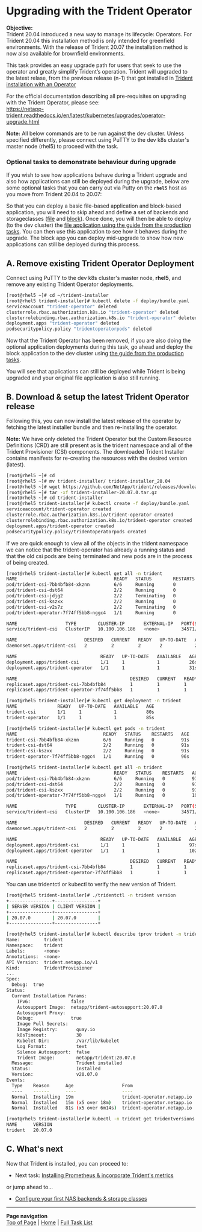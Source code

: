 # Upgrading with the Trident Operator

**Objective:**  
Trident 20.04 introduced a new way to manage its lifecycle: Operators. For Trident 20.04 this installation method is only intended for greenfield environments. With the release of Trident 20.07 the installation method is now also available for brownfield environments.  

This task provides an easy upgrade path for users that seek to use the operator and greatly simplify Trident’s operation. Trident will upgraded to the latest relase, from the previous release (n-1) that got installed in [Trident installation with an Operator](../trident_install)  

For the official documentation describing all pre-requisites on upgrading with the Trident Operator, please see:  
<https://netapp-trident.readthedocs.io/en/latest/kubernetes/upgrades/operator-upgrade.html>

**Note:** All below commands are to be run against the dev cluster. Unless specified differently, please connect using PuTTY to the dev k8s cluster's master node (rhel5) to proceed with the task.  

### Optional tasks to demonstrate behaviour during upgrade

If you wish to see how applications behave during a Trident upgrade and also how applications can still be deployed during the upgrade, below are some optional tasks that you can carry out via Putty on the **`rhel5`** host as you move from Trident 20.04 to 20.07:

So that you can deploy a basic file-based application and block-based application, you will need to skip ahead and define a set of backends and storageclasses ([file](../config_file/) and [block](../config_block/)).  Once done, you will then be able to deploy (to the dev cluster) the [file application using the guide from the production tasks](../file_app/).  You can then use this application to see how it behaves during the upgrade.  The block app you can deploy mid-upgrade to show how new applications can still be deployed during this process.

## A. Remove existing Trident Operator Deployment

Connect using PuTTY to the dev k8s cluster's master node, **rhel5**, and remove any existing Trident Operator deployments.  

```bash
[root@rhel5 ~]# cd ~/trident-installer
[root@rhel5 trident-installer]# kubectl delete -f deploy/bundle.yaml
serviceaccount "trident-operator" deleted
clusterrole.rbac.authorization.k8s.io "trident-operator" deleted
clusterrolebinding.rbac.authorization.k8s.io "trident-operator" deleted
deployment.apps "trident-operator" deleted
podsecuritypolicy.policy "tridentoperatorpods" deleted
```

Now that the Trident Operator has been removed, if you are also doing the optional application deployments during this task, go ahead and deploy the block application to the dev cluster using [the guide from the production tasks](../block_app/).

You will see that applications can still be deployed while Trident is being upgraded and your original file application is also still running.

## B. Download & setup the latest Trident Operator release

Following this, you can now install the latest release of the operator by fetching the latest installer bundle and then re-installing the operator.

**Note:** We have only deleted the Trident Operator but the Custom Resource Definitions (CRD) are still present as is the trident namespace and all of the Trident Provisioner (CSI) components. The downloaded Trident Installer contains manifests for re-creating the resources with the desired version (latest).  

```bash
[root@rhel5 ~]# cd
[root@rhel5 ~]# mv trident-installer/ trident-installer_20.04
[root@rhel5 ~]# wget https://github.com/NetApp/trident/releases/download/v20.07.0/trident-installer-20.07.0.tar.gz
[root@rhel5 ~]# tar -xf trident-installer-20.07.0.tar.gz
[root@rhel5 ~]# cd trident-installer
[root@rhel5 trident-installer]# kubectl create -f deploy/bundle.yaml
serviceaccount/trident-operator created
clusterrole.rbac.authorization.k8s.io/trident-operator created
clusterrolebinding.rbac.authorization.k8s.io/trident-operator created
deployment.apps/trident-operator created
podsecuritypolicy.policy/tridentoperatorpods created
```

If we are quick enough to view all of the objects in the trident namespace we can notice that the trident-operator has already a running status and that the old csi pods are being terminated and new pods are in the process of being created.  

```bash
[root@rhel5 trident-installer]# kubectl get all -n trident
NAME                                    READY   STATUS        RESTARTS   AGE
pod/trident-csi-7bb4bfb84-xkznn         6/6     Running       0          26s
pod/trident-csi-dst64                   2/2     Running       0          26s
pod/trident-csi-jdjg2                   2/2     Terminating   0          13m
pod/trident-csi-kszxx                   2/2     Running       0          26s
pod/trident-csi-v2s7z                   2/2     Terminating   0          13m
pod/trident-operator-7f74ff5bb8-nggc4   1/1     Running       0          31s

NAME                  TYPE        CLUSTER-IP       EXTERNAL-IP   PORT(S)              AGE
service/trident-csi   ClusterIP   10.100.106.186   <none>        34571/TCP,9220/TCP   26s

NAME                         DESIRED   CURRENT   READY   UP-TO-DATE   AVAILABLE   NODE SELECTOR                                     AGE
daemonset.apps/trident-csi   2         2         2       2            2           kubernetes.io/arch=amd64,kubernetes.io/os=linux   26s

NAME                               READY   UP-TO-DATE   AVAILABLE   AGE
deployment.apps/trident-csi        1/1     1            1           26s
deployment.apps/trident-operator   1/1     1            1           31s

NAME                                          DESIRED   CURRENT   READY   AGE
replicaset.apps/trident-csi-7bb4bfb84         1         1         1       26s
replicaset.apps/trident-operator-7f74ff5bb8   1         1         1       31s

[root@rhel5 trident-installer]# kubectl get deployment -n trident
NAME               READY   UP-TO-DATE   AVAILABLE   AGE
trident-csi        1/1     1            1           80s
trident-operator   1/1     1            1           85s

[root@rhel5 trident-installer]# kubectl get pods -n trident
NAME                                READY   STATUS    RESTARTS   AGE
trident-csi-7bb4bfb84-xkznn         6/6     Running   0          91s
trident-csi-dst64                   2/2     Running   0          91s
trident-csi-kszxx                   2/2     Running   0          91s
trident-operator-7f74ff5bb8-nggc4   1/1     Running   0          96s

[root@rhel5 trident-installer]# kubectl get all -n trident
NAME                                    READY   STATUS    RESTARTS   AGE
pod/trident-csi-7bb4bfb84-xkznn         6/6     Running   0          97s
pod/trident-csi-dst64                   2/2     Running   0          97s
pod/trident-csi-kszxx                   2/2     Running   0          97s
pod/trident-operator-7f74ff5bb8-nggc4   1/1     Running   0          102s

NAME                  TYPE        CLUSTER-IP       EXTERNAL-IP   PORT(S)              AGE
service/trident-csi   ClusterIP   10.100.106.186   <none>        34571/TCP,9220/TCP   97s

NAME                         DESIRED   CURRENT   READY   UP-TO-DATE   AVAILABLE   NODE SELECTOR                                     AGE
daemonset.apps/trident-csi   2         2         2       2            2           kubernetes.io/arch=amd64,kubernetes.io/os=linux   97s

NAME                               READY   UP-TO-DATE   AVAILABLE   AGE
deployment.apps/trident-csi        1/1     1            1           97s
deployment.apps/trident-operator   1/1     1            1           102s

NAME                                          DESIRED   CURRENT   READY   AGE
replicaset.apps/trident-csi-7bb4bfb84         1         1         1       97s
replicaset.apps/trident-operator-7f74ff5bb8   1         1         1       102s
```

You can use tridentctl or kubectl to verify the new version of Trident.

```bash
[root@rhel5 trident-installer]# ./tridentctl -n trident version
+----------------+----------------+
| SERVER VERSION | CLIENT VERSION |
+----------------+----------------+
| 20.07.0        | 20.07.0        |
+----------------+----------------+

[root@rhel5 trident-installer]# kubectl describe tprov trident -n trident
Name:         trident
Namespace:    trident
Labels:       <none>
Annotations:  <none>
API Version:  trident.netapp.io/v1
Kind:         TridentProvisioner
...
Spec:
  Debug:  true
Status:
  Current Installation Params:
    IPv6:               false
    Autosupport Image:  netapp/trident-autosupport:20.07.0
    Autosupport Proxy:
    Debug:              true
    Image Pull Secrets:
    Image Registry:       quay.io
    k8sTimeout:           30
    Kubelet Dir:          /var/lib/kubelet
    Log Format:           text
    Silence Autosupport:  false
    Trident Image:        netapp/trident:20.07.0
  Message:                Trident installed
  Status:                 Installed
  Version:                v20.07.0
Events:
  Type    Reason      Age                  From                        Message
  ----    ------      ----                 ----                        -------
  Normal  Installing  19m                  trident-operator.netapp.io  Installing Trident
  Normal  Installed   15m (x5 over 18m)    trident-operator.netapp.io  Trident installed
  Normal  Installed   81s (x5 over 6m14s)  trident-operator.netapp.io  Trident installed

[root@rhel5 trident-installer]# kubectl -n trident get tridentversions
NAME      VERSION
trident   20.07.0
```

## C. What's next

Now that Trident is installed, you can proceed to:  

- Next task: [Installing Prometheus & incorporate Trident's metrics](../config_prometheus)

or jump ahead to...  

- [Configure your first NAS backends & storage classes](../config_file)  

---
**Page navigation**  
[Top of Page](#top) | [Home](/README.md) | [Full Task List](/README.md#dev-k8s-cluster-tasks)

